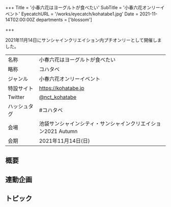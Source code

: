 +++
Title = '小春六花はヨーグルトが食べたい'
SubTitle = '小春六花オンリーイベント'
EyecatchURL = '/works/eyecatch/kohatabe1.jpg'
Date = 2021-11-14T02:00:00Z
departments = ['blossom']

+++

2021年11月14日にサンシャインクリエイション内プチオンリーとして開催しました。

<!--more-->

| | |
| --- | --- |
| 名称 | 小春六花はヨーグルトが食べたい |
| 略称 | コハタベ |
| ジャンル | 小春六花オンリーイベント |
| 特設サイト | https://kohatabe.jp |
| Twitter | [@nct_kohatabe](https://twitter.com/nct_kohatabe) |
| ハッシュタグ | #コハタベ |
| 会場 | 池袋サンシャインシティ・サンシャインクリエイション2021 Autumn |
| 会期 | 2021年11月14日(日) |

## 概要

## 連動企画

## トピック
